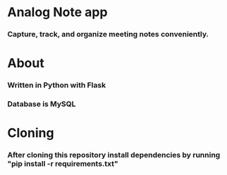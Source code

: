# Analog Note app
### Capture, track, and organize meeting notes conveniently.

# About
### Written in Python with Flask
### Database is MySQL

# Cloning
### After cloning this repository install dependencies by running "pip install -r requirements.txt"
